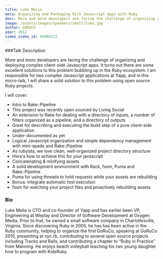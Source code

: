```yaml
---
title: Luke Melia
meta: Organizing and Packaging Rich Javascript Apps with Ruby
desc: More and more developers are facing the challenge of organizing and deploying complex client-side Javascript apps. It turns out there are some excellent solutions to this problem bubbling up in the Ruby ecosystem. I am responsible for two complex Javascript applications at Yapp, and in this micro-talk, I will share a solid solution to this problem using open source Ruby projects.
image: /assets/images/speakers/small/luke.jpg
author: GORUCO
year: 2012
vimeo_video_id: 45094222
---
```


###Talk Description

<p>
  More and more developers are facing the challenge of organizing and deploying complex client-side Javascript apps. It turns out there are some excellent solutions to this problem bubbling up in the Ruby ecosystem. I am responsible for two complex Javascript applications at Yapp, and in this micro-talk, I will share a solid solution to this problem using open source Ruby projects.
</p>
<p>
  I will cover:
</p>
<ul>
  <li>Intro to Rake::Pipeline</li>
  <li>This project was recently open sourced by Living Social</li>
  <li>An extension to Rake for dealing with a directory of inputs, a number of filters organized as a pipeline, and a directory of outputs</li>
  <li>Great for describing and executing the build step of a pure client-side application</li>
  <li>Under-documented as yet</li>
  <li>Logical Javascript organization and simple dependency management with mini-spade and Rake::Pipeline</li>
  <li>As rubyists, we love clean, well-organized project directory structure</li>
  <li>Here's how to achieve this for your javascript</li>
  <li>Concatenating &amp; minifying assets</li>
  <li>A solid development environment with Rack, fssm, Puma and Rake::Pipeline</li>
  <li>Puma for using threads to hold requests while your assets are rebuilding</li>
  <li>Bonus: integrate automatic test execution</li>
  <li>fssm for watching your project files and proactively rebuilding assets</li>
</ul>

<h3>Bio</h3>


<p>Luke Melia is CTO and co-founder of Yapp and has earlier been VP, Engineering at Weplay and Director of Software Development at Oxygen Media. Prior to that, he owned a small software company in Charlottesville, Virginia. Since discovering Ruby in 2005, he has has been active in the Ruby community, helping to organize the first GoRuCo, speaking at GoRuCo 2010, presenting at nyc.rb, contributing to several open source projects including Tracks and Rails, and contributing a chapter to “Ruby in Practice” from Manning. He enjoys beach volleyball teaching his two young daughter how to program with KidsRuby.</p>



